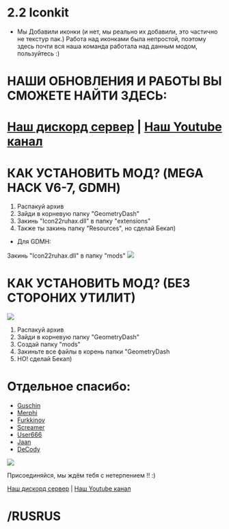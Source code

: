 # 2.2 Iconkit 
- Мы Добавили иконки (и нет, мы реально их добавили, это частично не текстур пак.)
Работа над иконками была непростой, поэтому  здесь почти вся наша команда работала над данным модом, пользуйтесь :)

# НАШИ ОБНОВЛЕНИЯ И РАБОТЫ ВЫ СМОЖЕТЕ НАЙТИ ЗДЕСЬ:
# [Наш дискорд сервер](https://discord.gg/ew3T5vCHJM) | [Наш Youtube канал](https://www.youtube.com/channel/UCn6206s_uqkEStpsX_EFtPg)

# КАК УСТАНОВИТЬ МОД? (MEGA HACK V6-7, GDMH)

1. Распакуй архив
2. Зайди в корневую папку "GeometryDash"
3. Закинь "Icon22ruhax.dll" в папку "extensions"
4. Также ты закинь папку "Resources", но сделай Бекап)
 
 * Для GDMH:
 
 Закинь "Icon22ruhax.dll" в папку "mods"
![](https://media.discordapp.net/attachments/968128405960814632/988143345262030909/1.png)

# КАК УСТАНОВИТЬ МОД? (БЕЗ СТОРОНИХ УТИЛИТ)


![](https://media.discordapp.net/attachments/968128405960814632/988147591747371008/2.png?width=1245&height=683)

1. Распакуй архив
2. Зайди в корневую папку "GeometryDash"
3. Создай папку "mods"
4. Закиньте все файлы в корень папки "GeometryDash
5. НО! сделай Бекап)



# Отдельное спасибо:
* [Guschin](https://theguschin.newgrounds.com, "Здесь я пишу музыку :т")
* [Merphi](https://discord.gg/ew3T5vCHJM, "ТП-мейкер, иконмейкер")
* [Furkkinov](furkkinov.top, "Мега-умница")
* [Screamer](https://discord.gg/ew3T5vCHJM, "ТП-мейкер, художник, и моя правая рука")
* [User666](https://discord.gg/ew3T5vCHJM, "Новатор)")
* [Jaan](https://discord.gg/ew3T5vCHJM, "Топовый программер, мега-уважание тебе")
* [DeCody](https://www.youtube.com/c/DeCody, "Я очень рад, что ты обратил на это внимание, огромное тебе спасибо")

![](https://media.discordapp.net/attachments/968124265092227112/988143194657148988/GJ__.png)



Присоединяйся, мы ждём тебя с нетерпением !! :)

[Наш дискорд сервер](https://discord.gg/ew3T5vCHJM) | [Наш Youtube канал](https://www.youtube.com/channel/UCn6206s_uqkEStpsX_EFtPg)
# /RUSRUS
